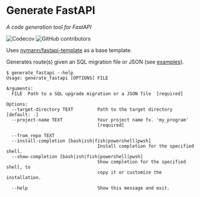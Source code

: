 # Generate FastAPI
*A code generation tool for FastAPI*

![Codecov](https://img.shields.io/codecov/c/gh/nymann/fastapi-code-generator)
![GitHub contributors](https://img.shields.io/github/contributors/nymann/fastapi-code-generator)

Uses [nymann/fastapi-template](https://github.com/nymann/fastapi-template) as a
base template.

Generates route(s) given an SQL migration file or JSON (see [examples](examples)).

```
$ generate_fastapi --help 
Usage: generate_fastapi [OPTIONS] FILE

Arguments:
  FILE  Path to a SQL upgrade migration or a JSON file  [required]

Options:
  --target-directory TEXT         Path to the target directory  [default: .]
  --project-name TEXT             Your project name fx. 'my_program'
                                  [required]

  --from_repo TEXT
  --install-completion [bash|zsh|fish|powershell|pwsh]
                                  Install completion for the specified shell.
  --show-completion [bash|zsh|fish|powershell|pwsh]
                                  Show completion for the specified shell, to
                                  copy it or customize the installation.

  --help                          Show this message and exit.
```
